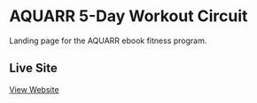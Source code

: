 # AQUARR 5-Day Workout Circuit
Landing page for the AQUARR ebook fitness program.
## Live Site
[View Website](https://nbdy23.github.io/aquarr-website)
